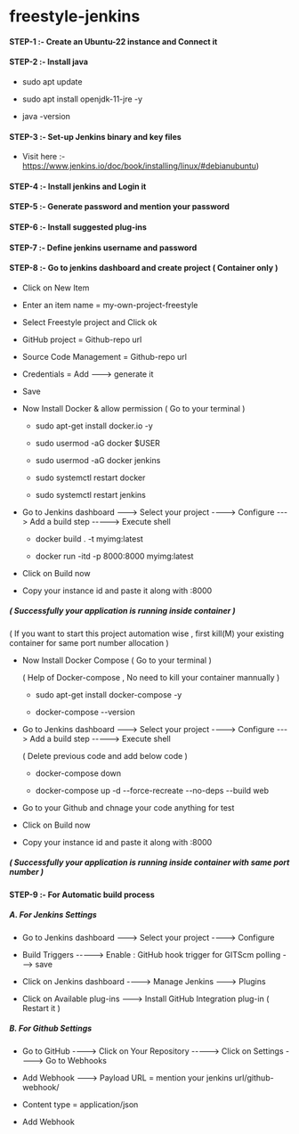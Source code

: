 # freestyle-jenkins


#### STEP-1 :- Create an Ubuntu-22 instance and Connect it

#### STEP-2 :-  Install java

- sudo apt update

- sudo apt install openjdk-11-jre -y

- java -version

#### STEP-3 :-  Set-up Jenkins binary and key files

- Visit here :-  https://www.jenkins.io/doc/book/installing/linux/#debianubuntu)

#### STEP-4 :-  Install jenkins and Login it

#### STEP-5 :-  Generate password and mention your password

#### STEP-6 :-  Install suggested plug-ins

#### STEP-7 :-  Define jenkins username and password

#### STEP-8 :-  Go to jenkins dashboard and create project ( Container only )

  - Click on New Item
    
  - Enter an item name = my-own-project-freestyle

  - Select Freestyle project and  Click ok

  - GitHub project = Github-repo url

  - Source Code Management = Github-repo url

  - Credentials  =  Add --->  generate it

  - Save

  - Now Install Docker & allow permission ( Go to your terminal )
    
      - sudo apt-get install docker.io -y
   
      - sudo usermod -aG docker $USER
   
      - sudo usermod -aG docker jenkins
   
      - sudo systemctl restart docker
   
      - sudo systemctl restart jenkins
        

  - Go to Jenkins dashboard  --->  Select your project  ---->  Configure  --->  Add a build step -----> Execute shell

      - docker build . -t myimg:latest
   
      - docker run -itd -p 8000:8000 myimg:latest
        

  - Click on Build now

  - Copy your instance id and paste it along with :8000

##### ( Successfully your application is running inside container )

( If you want to start this project automation wise , first kill(M)  your existing container for same port number allocation )

 
- Now Install Docker Compose ( Go to your terminal )

   ( Help of Docker-compose , No need to kill your container mannually )
  
  - sudo apt-get install docker-compose -y
 
  - docker-compose --version

- Go to Jenkins dashboard  --->  Select your project  ---->  Configure  --->  Add a build step -----> Execute shell

  ( Delete previous code and add below code )

    - docker-compose down
 
    - docker-compose up -d --force-recreate --no-deps --build web
 
- Go to your Github and chnage your code anything for test

- Click on Build now

- Copy your instance id and paste it along with :8000

##### ( Successfully your application is running inside container with same port number )


#### STEP-9 :-  For Automatic build process

##### A. For Jenkins Settings 

- Go to Jenkins dashboard  --->  Select your project  ---->  Configure
  
- Build Triggers   ----->  Enable : GitHub hook trigger for GITScm polling   ---> save

- Click on Jenkins dashboard   ---->  Manage Jenkins  --->  Plugins

- Click on Available plug-ins  --->  Install GitHub Integration plug-in ( Restart it )


##### B. For Github Settings

- Go to GitHub ----> Click on Your Repository -----> Click on Settings ----> Go to Webhooks

- Add Webhook ---> Payload URL = mention your jenkins url/github-webhook/

- Content type = application/json

- Add Webhook
